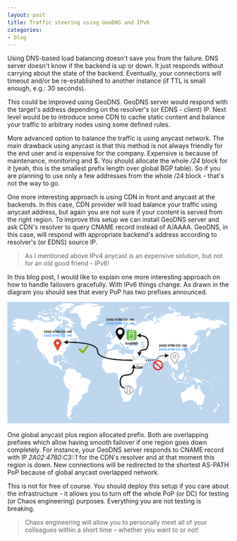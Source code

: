 ```yaml
---
layout: post
title: Traffic steering using GeoDNS and IPv6
categories:
- blog
---
```


Using DNS-based load balancing doesn't save you from the failure. DNS server doesn't know if the backend is up or down. It just responds without carrying about the state of the backend. Eventually, your connections will timeout and/or be re-established to another instance (if TTL is small enough, e.g.: 30 seconds).

This could be improved using GeoDNS. GeoDNS server would respond with the target's address depending on the resolver's (or EDNS - client) IP.
Next level would be to introduce some CDN to cache static content and balance your traffic to arbitrary nodes using some defined rules.

More advanced option to balance the traffic is using anycast network. The main drawback using anycast is that this method is not always friendly for the end user and is expensive for the company. Expensive is because of maintenance, monitoring and $. You should allocate the whole _/24_ block for it (yeah, this is the smallest prefix length over global BGP table). So if you are planning to use only a few addresses from the whole /24 block - that's not the way to go.

One more interesting approach is using CDN in front and anycast at the backends. In this case, CDN provider will load balance your traffic using anycast address, but again you are not sure if your content is served from the right region.
To improve this setup we can install GeoDNS server and ask CDN's resolver to query CNAME record instead of A/AAAA. GeoDNS, in this case, will respond with appropriate backend's address according to resolver's (or EDNS) source IP.

>As I mentioned above IPv4 anycast is an expensive solution, but not for an old good friend - IPv6!

In this blog post, I would like to explain one more interesting approach on how to handle failovers gracefully. With IPv6 things change. As drawn in the diagram you should see that every PoP has two prefixes announced.

![ipv6-geodns-failover](/images/ipv6-geodns-failover.png)

One global anycast plus region allocated prefix. Both are overlapping prefixes which allow having smooth failover if one region goes down completely. For instance, your GeoDNS server responds to CNAME record with IP _2A02:4780:C3::1_ for the CDN's resolver and at that moment this region is down. New connections will be redirected to the shortest AS-PATH PoP because of global anycast overlapped network.

This is not for free of course. You should deploy this setup if you care about the infrastructure - it allows you to turn off the whole PoP (or DC) for testing (or Chaos engineering) purposes. Everything you are not testing is breaking.

>Chaos engineering will allow you to personally meet all of your colleagues within a short time – whether you want to or not!
